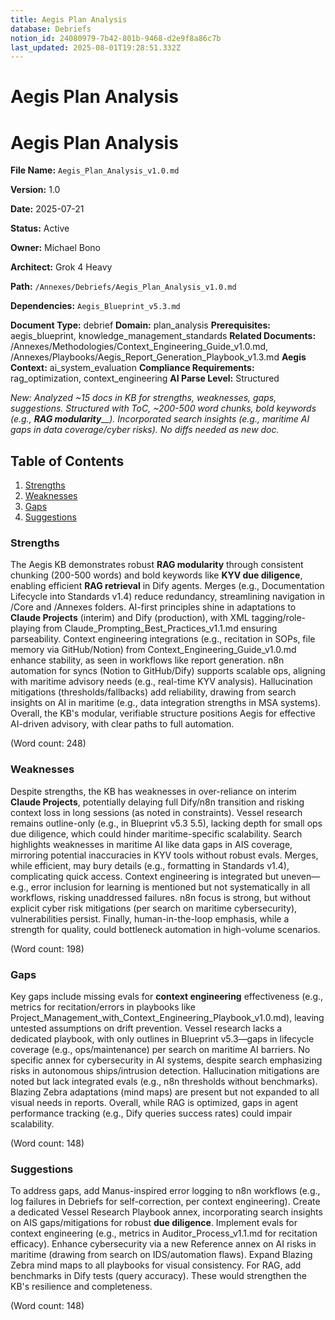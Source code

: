 ```yaml
---
title: Aegis Plan Analysis
database: Debriefs
notion_id: 24080979-7b42-801b-9468-d2e9f8a86c7b
last_updated: 2025-08-01T19:28:51.332Z
---
```


# Aegis Plan Analysis


# Aegis Plan Analysis


**File Name:** `Aegis_Plan_Analysis_v1.0.md`


**Version:** 1.0


**Date:** 2025-07-21


**Status:** Active


**Owner:** Michael Bono


**Architect:** Grok 4 Heavy


**Path:** `/Annexes/Debriefs/Aegis_Plan_Analysis_v1.0.md`


**Dependencies:** `Aegis_Blueprint_v5.3.md`


**Document Type:** debrief
**Domain:** plan_analysis
**Prerequisites:** aegis_blueprint, knowledge_management_standards
**Related Documents:** /Annexes/Methodologies/Context_Engineering_Guide_v1.0.md, /Annexes/Playbooks/Aegis_Report_Generation_Playbook_v1.3.md
**Aegis Context:** ai_system_evaluation
**Compliance Requirements:** rag_optimization, context_engineering
**AI Parse Level:** Structured


_New: Analyzed ~15 docs in KB for strengths, weaknesses, gaps, suggestions. Structured with ToC, ~200-500 word chunks, bold keywords (e.g.,_ _**RAG modularity**__). Incorporated search insights (e.g., maritime AI gaps in data coverage/cyber risks). No diffs needed as new doc._


## Table of Contents

1. [Strengths](https://www.notion.so/238809797b4280eb8ebedc8831cecb0d?v=238809797b428016b5d0000c8a271427&p=240809797b42801b9468d2e9f8a86c7b&pm=s#strengths)
2. [Weaknesses](https://www.notion.so/238809797b4280eb8ebedc8831cecb0d?v=238809797b428016b5d0000c8a271427&p=240809797b42801b9468d2e9f8a86c7b&pm=s#weaknesses)
3. [Gaps](https://www.notion.so/238809797b4280eb8ebedc8831cecb0d?v=238809797b428016b5d0000c8a271427&p=240809797b42801b9468d2e9f8a86c7b&pm=s#gaps)
4. [Suggestions](https://www.notion.so/238809797b4280eb8ebedc8831cecb0d?v=238809797b428016b5d0000c8a271427&p=240809797b42801b9468d2e9f8a86c7b&pm=s#suggestions)

### Strengths


The Aegis KB demonstrates robust **RAG modularity** through consistent chunking (200-500 words) and bold keywords like **KYV due diligence**, enabling efficient **RAG retrieval** in Dify agents. Merges (e.g., Documentation Lifecycle into Standards v1.4) reduce redundancy, streamlining navigation in /Core and /Annexes folders. AI-first principles shine in adaptations to **Claude Projects** (interim) and Dify (production), with XML tagging/role-playing from Claude_Prompting_Best_Practices_v1.1.md ensuring parseability. Context engineering integrations (e.g., recitation in SOPs, file memory via GitHub/Notion) from Context_Engineering_Guide_v1.0.md enhance stability, as seen in workflows like report generation. n8n automation for syncs (Notion to GitHub/Dify) supports scalable ops, aligning with maritime advisory needs (e.g., real-time KYV analysis). Hallucination mitigations (thresholds/fallbacks) add reliability, drawing from search insights on AI in maritime (e.g., data integration strengths in MSA systems). Overall, the KB's modular, verifiable structure positions Aegis for effective AI-driven advisory, with clear paths to full automation.


(Word count: 248)


### Weaknesses


Despite strengths, the KB has weaknesses in over-reliance on interim **Claude Projects**, potentially delaying full Dify/n8n transition and risking context loss in long sessions (as noted in constraints). Vessel research remains outline-only (e.g., in Blueprint v5.3 5.5), lacking depth for small ops due diligence, which could hinder maritime-specific scalability. Search highlights weaknesses in maritime AI like data gaps in AIS coverage, mirroring potential inaccuracies in KYV tools without robust evals. Merges, while efficient, may bury details (e.g., formatting in Standards v1.4), complicating quick access. Context engineering is integrated but uneven—e.g., error inclusion for learning is mentioned but not systematically in all workflows, risking unaddressed failures. n8n focus is strong, but without explicit cyber risk mitigations (per search on maritime cybersecurity), vulnerabilities persist. Finally, human-in-the-loop emphasis, while a strength for quality, could bottleneck automation in high-volume scenarios.


(Word count: 198)


### Gaps


Key gaps include missing evals for **context engineering** effectiveness (e.g., metrics for recitation/errors in playbooks like Project_Management_with_Context_Engineering_Playbook_v1.0.md), leaving untested assumptions on drift prevention. Vessel research lacks a dedicated playbook, with only outlines in Blueprint v5.3—gaps in lifecycle coverage (e.g., ops/maintenance) per search on maritime AI barriers. No specific annex for cybersecurity in AI systems, despite search emphasizing risks in autonomous ships/intrusion detection. Hallucination mitigations are noted but lack integrated evals (e.g., n8n thresholds without benchmarks). Blazing Zebra adaptations (mind maps) are present but not expanded to all visual needs in reports. Overall, while RAG is optimized, gaps in agent performance tracking (e.g., Dify queries success rates) could impair scalability.


(Word count: 148)


### Suggestions


To address gaps, add Manus-inspired error logging to n8n workflows (e.g., log failures in Debriefs for self-correction, per context engineering). Create a dedicated Vessel Research Playbook annex, incorporating search insights on AIS gaps/mitigations for robust **due diligence**. Implement evals for context engineering (e.g., metrics in Auditor_Process_v1.1.md for recitation efficacy). Enhance cybersecurity via a new Reference annex on AI risks in maritime (drawing from search on IDS/automation flaws). Expand Blazing Zebra mind maps to all playbooks for visual consistency. For RAG, add benchmarks in Dify tests (query accuracy). These would strengthen the KB's resilience and completeness.


(Word count: 148)

